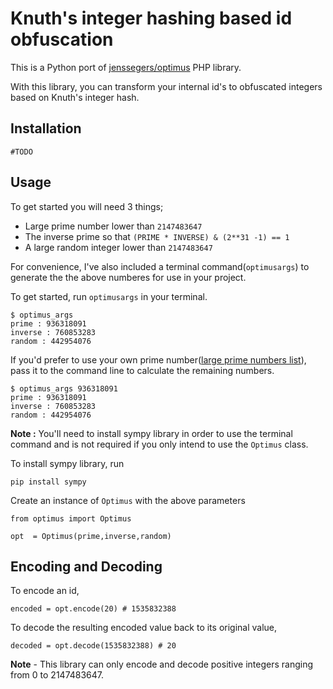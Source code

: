 # Knuth's integer hashing based id obfuscation

This is a Python port of [jenssegers/optimus](https://github.com/jenssegers/optimus) PHP library.

With this library, you can transform your internal id's to obfuscated integers based on Knuth's integer hash.

## Installation
```
#TODO
```

## Usage

To get started you will need 3 things;
- Large prime number lower than `2147483647`
- The inverse prime so that `(PRIME * INVERSE) & (2**31 -1) == 1`
- A large random integer lower than `2147483647`

For convenience, I've also included a terminal command(`optimusargs`) to generate the the above numberes for use in your project. 

To get started, run `optimusargs` in your terminal. 

```
$ optimus_args
prime : 936318091
inverse : 760853283
random : 442954076
```
If you'd prefer to use your own prime number([large prime numbers list](http://primes.utm.edu/lists/small/millions/)), pass it to the command line to calculate the remaining numbers.

```
$ optimus_args 936318091
prime : 936318091
inverse : 760853283
random : 442954076
```

**Note :** You'll need to install sympy library in order to use the terminal command and is not required if you only intend to use the `Optimus` class.  

To install sympy library, run 
```
pip install sympy
```

Create an instance of `Optimus` with the above parameters

```
from optimus import Optimus

opt  = Optimus(prime,inverse,random)
```

## Encoding and Decoding

To encode an id, 
```
encoded = opt.encode(20) # 1535832388
```
To decode the resulting encoded value back to its original value,
```
decoded = opt.decode(1535832388) # 20
```

**Note** - This library can only encode and decode positive integers ranging from 0 to 2147483647. 
